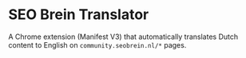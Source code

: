 # SEO Brein Translator

A Chrome extension (Manifest V3) that automatically translates Dutch content to English on `community.seobrein.nl/*` pages.
